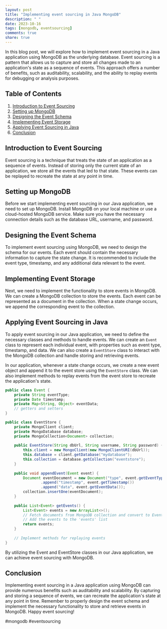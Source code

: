 ```yaml
---
layout: post
title: "Implementing event sourcing in Java MongoDB"
description: " "
date: 2023-10-16
tags: [mongodb, eventsourcing]
comments: true
share: true
---
```


In this blog post, we will explore how to implement event sourcing in a Java application using MongoDB as the underlying database. Event sourcing is a pattern that allows us to capture and store all changes made to an application's state as a sequence of events. This approach offers a number of benefits, such as auditability, scalability, and the ability to replay events for debugging or analysis purposes.

## Table of Contents
1. [Introduction to Event Sourcing](#introduction-to-event-sourcing)
2. [Setting up MongoDB](#setting-up-mongodb)
3. [Designing the Event Schema](#designing-the-event-schema)
4. [Implementing Event Storage](#implementing-event-storage)
5. [Applying Event Sourcing in Java](#applying-event-sourcing-in-java)
6. [Conclusion](#conclusion)

## Introduction to Event Sourcing
Event sourcing is a technique that treats the state of an application as a sequence of events. Instead of storing only the current state of an application, we store all the events that led to that state. These events can be replayed to recreate the state at any point in time.

## Setting up MongoDB
Before we start implementing event sourcing in our Java application, we need to set up MongoDB. Install MongoDB on your local machine or use a cloud-hosted MongoDB service. Make sure you have the necessary connection details such as the database URL, username, and password.

## Designing the Event Schema
To implement event sourcing using MongoDB, we need to design the schema for our events. Each event should contain the necessary information to capture the state change. It is recommended to include the event type, timestamp, and any additional data relevant to the event.

## Implementing Event Storage
Next, we need to implement the functionality to store events in MongoDB. We can create a MongoDB collection to store the events. Each event can be represented as a document in the collection. When a state change occurs, we append the corresponding event to the collection.

## Applying Event Sourcing in Java
To apply event sourcing in our Java application, we need to define the necessary classes and methods to handle events. We can create an `Event` class to represent each individual event, with properties such as event type, timestamp, and data. We can also create a `EventStore` class to interact with the MongoDB collection and handle storing and retrieving events.

In our application, whenever a state change occurs, we create a new event object and append it to the event store using the `EventStore` class. We can also implement methods to replay events from the event store to recreate the application's state.

```java
public class Event {
    private String eventType;
    private Date timestamp;
    private Map<String, Object> eventData;
    // getters and setters
}

public class EventStore {
    private MongoClient client;
    private MongoDatabase database;
    private MongoCollection<Document> collection;
    
    public EventStore(String dbUrl, String username, String password) {
        this.client = new MongoClient(new MongoClientURI(dbUrl));
        this.database = client.getDatabase("mydatabase");
        this.collection = database.getCollection("eventstore");
    }
    
    public void appendEvent(Event event) {
        Document eventDocument = new Document("type", event.getEventType())
                .append("timestamp", event.getTimestamp())
                .append("data", event.getEventData());
        collection.insertOne(eventDocument);
    }
    
    public List<Event> getEvents() {
        List<Event> events = new ArrayList<>();
        // Fetch documents from MongoDB collection and convert to Event objects
        // Add the events to the 'events' list
        return events;
    }
    
    // Implement methods for replaying events
}
```

By utilizing the Event and EventStore classes in our Java application, we can achieve event sourcing with MongoDB.

## Conclusion
Implementing event sourcing in a Java application using MongoDB can provide numerous benefits such as auditability and scalability. By capturing and storing a sequence of events, we can recreate the application's state at any point in time. Remember to properly design the event schema and implement the necessary functionality to store and retrieve events in MongoDB. Happy event sourcing!

\#mongodb #eventsourcing